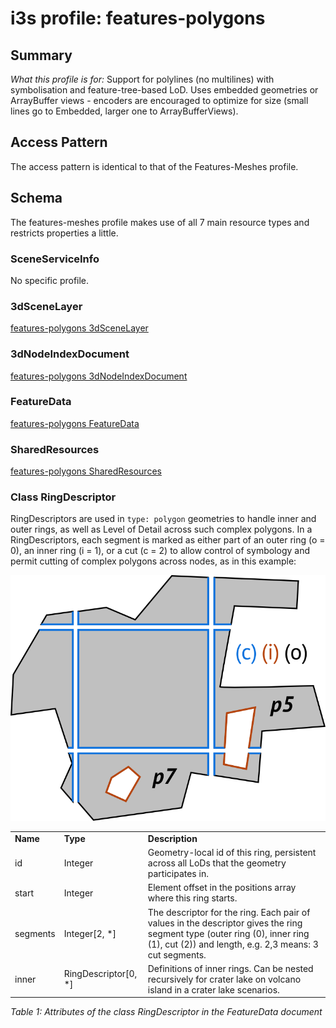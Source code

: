 # i3s profile: features-polygons

## Summary

*What this profile is for:* Support for polylines (no multilines) with symbolisation and feature-tree-based LoD.
Uses embedded geometries or ArrayBuffer views - encoders are encouraged to optimize for size (small lines go to Embedded, larger one to ArrayBufferViews).

## Access Pattern

<p>The access pattern is identical to that of the Features-Meshes profile.</p>

## Schema

The features-meshes profile makes use of all 7 main resource types and restricts properties a little.

### SceneServiceInfo

No specific profile.

### 3dSceneLayer

[features-polygons 3dSceneLayer](./rules/docs/3dSceneLayerRules.md)

### 3dNodeIndexDocument

[features-polygons 3dNodeIndexDocument](./rules/docs/3dNodeIndexDocumentRules.md)

### FeatureData

[features-polygons FeatureData](./rules/docs/FeatureDataRules.md)

### SharedResources

[features-polygons SharedResources](./rules/docs/SharedResourceRules.md)

### Class RingDescriptor

<p>RingDescriptors are used in <code>type: polygon</code> geometries to handle inner and outer rings, as well as Level of Detail across such complex polygons.
In a RingDescriptors, each segment is marked as either part of an outer ring (o = 0), an inner ring (i = 1), or a cut (c = 2) to allow control of symbology
and permit cutting of complex polygons across nodes, as in this example:</p>

<div>
<img src="./lod-polygon.png" title="A large Polygon with holes cut into Nodes" alt="A large Polygon with holes cut into Nodes">
</div>

<table>
	<tr>
		<td><strong>Name</strong></td>
		<td><strong>Type</strong></td>
		<td><strong>Description</strong></td>
	</tr>
	<tr>
		<td>id</td>
		<td>Integer</td>
		<td>Geometry-local id of this ring, persistent across all LoDs that the geometry participates in.</td>
	</tr>
	<tr>
		<td>start</td>
		<td>Integer</td>
		<td>Element offset in the positions array where this ring starts.</td>
	</tr>
	<tr>
		<td>segments</td>
		<td>Integer[2, *]</td>
		<td>The descriptor for the ring. Each pair of values in the descriptor gives the ring segment type (outer ring (0), inner ring (1), cut (2)) and length, e.g. 2,3 means: 3 cut segments.</td>
	</tr>
	<tr>
		<td>inner</td>
		<td>RingDescriptor[0, *]</td>
		<td>Definitions of inner rings. Can be nested recursively for crater lake on volcano island in a crater lake scenarios.</td>
	</tr>
</table>

<p><em>Table 1: Attributes of the class RingDescriptor in the FeatureData document</em></p>
